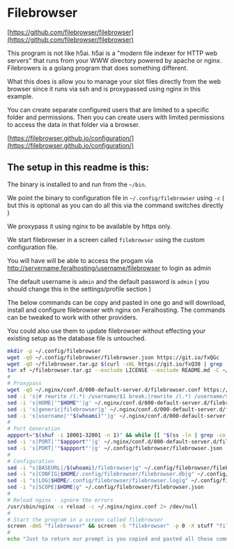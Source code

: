 # Filebrowser

[https://github.com/filebrowser/filebrowser](https://github.com/filebrowser/filebrowser)

This program is not like h5ai. h5ai is a "modern file indexer for HTTP web servers" that runs from your WWW directory powered by apache or nginx. Filebrowers is a golang program that does something different.

What this does is allow you to manage your slot files directly from the web browser since it runs via ssh and is proxypassed using nginx in this example.

You can create separate configured users that are limited to a specific folder and permissions. Then you can create users with limited permissions to access the data in that folder via a browser.

[https://filebrowser.github.io/configuration/](https://filebrowser.github.io/configuration/)

## The setup in this readme is this:

The binary is installed to and run from the `~/bin`.

We point the binary to configuration file in `~/.config/filebrowser` using `-c` ( but this is optional as you can do all this via the command switches directly )

We proxypass it using nginx to be available by https only.

We start filebrowser in a screen called `filebrowser` using the custom configuration file.

You will have will be able to access the progam via http://servername.feralhosting/username/filebrowser to login as admin

The default username is `admin` and the default password is `admin` ( you should change this in the settings/profile section )

The below commands can be copy and pasted in one go and will download, install and configure filebrowser with nginx on Feralhosting. The commands can be tweaked to work with other providers.

You could also use them to update filebrowser without effecting your existing setup as the database file is untouched.

~~~bash
mkdir -p ~/.config/filebrowser
wget -qO ~/.config/filebrowser/filebrowser.json https://git.io/fxQGc
wget -qO ~/filebrowser.tar.gz $(curl -sNL https://git.io/fxQ38 | grep -P 'browser(.*)linux-amd64-filebrowser.tar.gz' | cut -d\" -f4)
tar xf ~/filebrowser.tar.gz --exclude LICENSE --exclude README.md -C ~/bin
#
# Proxypass
wget -qO ~/.nginx/conf.d/000-default-server.d/filebrowser.conf https://git.io/vpSav
sed -i 's|# rewrite /(.*) /username/$1 break;|rewrite /(.*) /username/$1 break;|g' ~/.nginx/conf.d/000-default-server.d/filebrowser.conf
sed -i 's|HOME|'"$HOME"'|g' ~/.nginx/conf.d/000-default-server.d/filebrowser.conf
sed -i 's|generic|filebrowser|g' ~/.nginx/conf.d/000-default-server.d/filebrowser.conf
sed -i 's|username|'"$(whoami)"'|g' ~/.nginx/conf.d/000-default-server.d/filebrowser.conf
#
# Port Generation
appport="$(shuf -i 10001-32001 -n 1)" && while [[ "$(ss -ln | grep -co ''"$appport"'')" -ge "1" ]]; do appport="$(shuf -i 10001-32001 -n 1)"; done
sed -i 's|PORT|'"$appport"'|g' ~/.nginx/conf.d/000-default-server.d/filebrowser.conf
sed -i 's|PORT|'"$appport"'|g' ~/.config/filebrowser/filebrowser.json
#
# Configuration
sed -i "s|BASEURL|/$(whoami)/filebrowser|g" ~/.config/filebrowser/filebrowser.json
sed -i "s|CONFIG|$HOME/.config/filebrowser/filebrowser.db|g" ~/.config/filebrowser/filebrowser.json
sed -i "s|LOG|$HOME/.config/filebrowser/filebrowser.log|g" ~/.config/filebrowser/filebrowser.json
sed -i "s|SCOPE|$HOME|g" ~/.config/filebrowser/filebrowser.json
#
# Reload nginx - ignore the errors
/usr/sbin/nginx -s reload -c ~/.nginx/nginx.conf 2> /dev/null
#
# Start the program in a screen called filebrowser
screen -dmS "filebrowser" && screen -S "filebrowser" -p 0 -X stuff "filebrowser -c $HOME/.config/filebrowser/filebrowser.json^M"
#
echo "Just to return our prompt is you copied and pasted all these commands"
~~~